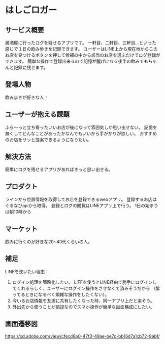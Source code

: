 # はしごロガー

## サービス概要
居酒屋に行ったログを残せるアプリです。
一軒目、二軒目、三軒目...といった感じで１日の飲み歩きを記録できます。
ユーザーはLINE上から現在地からこのお店を見つけるボタンを押して候補の中から該当のお店を選ぶだけでログ登録ができます。
簡単な操作で登録出来るので記憶が朧げになる後半の飲みでもちゃんと記録に残せます。

## 登場人物
飲み歩きが好きな人！

## ユーザーが抱える課題
ふら〜っと立ち寄ったいいお店が後になって雰囲気しか思い出せない。
記憶を無くしてどんなことがあったかなんでもいいから手がかりが欲しい。
おすすめのお店をサッと提案できるようになりたい。

## 解決方法
簡単にログを残せるアプリがあればきっと思い出せる。

## プロダクト
ラインから位置情報を取得してお店を登録できるwebアプリ。
登録するお店はぐるなびapiから取得。
登録とログの閲覧はLINEアプリ上で行う。
1日の始まりは朝10時から

## マーケット
飲みに行くのが好きな20~40代くらいの人。

## 補足
LINEを使いたい理由：
1. ログイン処理を簡略化したい。
LIFFを使うとLINE経由で勝手にログインしてくれるらしく、ユーザーにログイン操作をさせなくて済みそうだから
（酔ってるときになるべく煩雑な操作をしたくない）。
2. 今いるお店情報を友達に共有したくなった時、同一アプリ上だと楽そう。
3. 外出先から使うことが前提なのでスマホ操作が簡単な画面構成にしたい。

## 画面遷移図
https://xd.adobe.com/view/cfecd8a0-47f3-49ae-be7c-bb16d7a1cb72-9abf/
